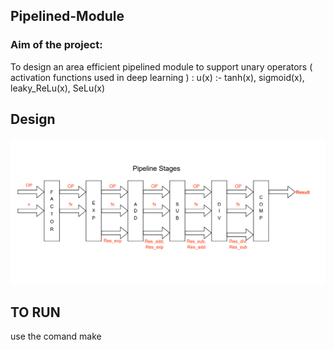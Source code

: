 ## Pipelined-Module
### Aim of the project: 
To design an area efficient pipelined module to support unary operators ( activation functions used in deep learning ) :
u(x) :- tanh(x), sigmoid(x), leaky_ReLu(x), SeLu(x)


## Design 

![Pipline Stages ](kanth.png)


## TO RUN 
use the comand make 
